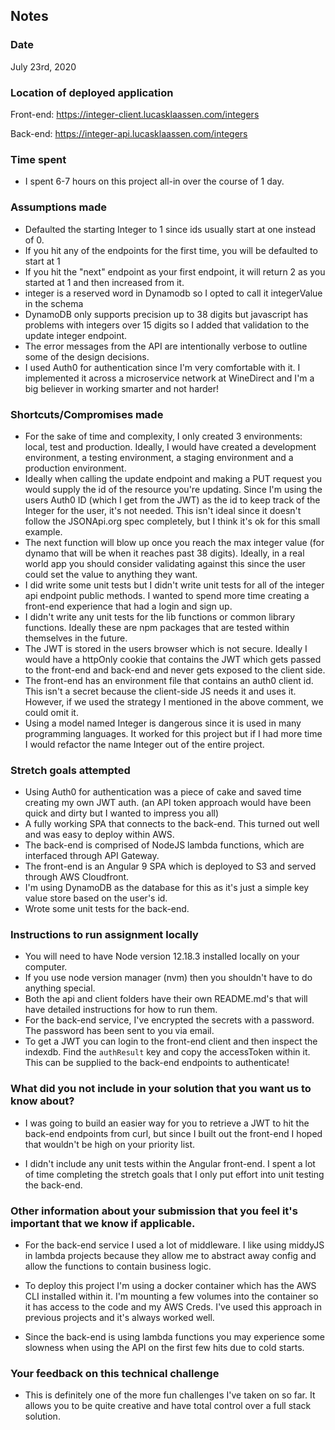 ## Notes

### Date

July 23rd, 2020

### Location of deployed application

Front-end: https://integer-client.lucasklaassen.com/integers

Back-end: https://integer-api.lucasklaassen.com/integers

### Time spent

- I spent 6-7 hours on this project all-in over the course of 1 day.

### Assumptions made

- Defaulted the starting Integer to 1 since ids usually start at one instead of 0.
- If you hit any of the endpoints for the first time, you will be defaulted to start at 1
- If you hit the "next" endpoint as your first endpoint, it will return 2 as you started at 1 and then increased from it.
- integer is a reserved word in Dynamodb so I opted to call it integerValue in the schema
- DynamoDB only supports precision up to 38 digits but javascript has problems with integers over 15 digits so I added that validation to the update integer endpoint.
- The error messages from the API are intentionally verbose to outline some of the design decisions.
- I used Auth0 for authentication since I'm very comfortable with it. I implemented it across a microservice network at WineDirect and I'm a big believer in working smarter and not harder!

### Shortcuts/Compromises made

- For the sake of time and complexity, I only created 3 environments: local, test and production. Ideally, I would have created a development environment, a testing environment, a staging environment and a production environment.
- Ideally when calling the update endpoint and making a PUT request you would supply the id of the resource you're updating. Since I'm using the users Auth0 ID (which I get from the JWT) as the id to keep track of the Integer for the user, it's not needed. This isn't ideal since it doesn't follow the JSONApi.org spec completely, but I think it's ok for this small example.
- The next function will blow up once you reach the max integer value (for dynamo that will be when it reaches past 38 digits). Ideally, in a real world app you should consider validating against this since the user could set the value to anything they want.
- I did write some unit tests but I didn't write unit tests for all of the integer api endpoint public methods. I wanted to spend more time creating a front-end experience that had a login and sign up.
- I didn't write any unit tests for the lib functions or common library functions. Ideally these are npm packages that are tested within themselves in the future.
- The JWT is stored in the users browser which is not secure. Ideally I would have a httpOnly cookie that contains the JWT which gets passed to the front-end and back-end and never gets exposed to the client side.
- The front-end has an environment file that contains an auth0 client id. This isn't a secret because the client-side JS needs it and uses it. However, if we used the strategy I mentioned in the above comment, we could omit it.
- Using a model named Integer is dangerous since it is used in many programming languages. It worked for this project but if I had more time I would refactor the name Integer out of the entire project.

### Stretch goals attempted

- Using Auth0 for authentication was a piece of cake and saved time creating my own JWT auth. (an API token approach would have been quick and dirty but I wanted to impress you all)
- A fully working SPA that connects to the back-end. This turned out well and was easy to deploy within AWS.
- The back-end is comprised of NodeJS lambda functions, which are interfaced through API Gateway.
- The front-end is an Angular 9 SPA which is deployed to S3 and served through AWS Cloudfront.
- I'm using DynamoDB as the database for this as it's just a simple key value store based on the user's id.
- Wrote some unit tests for the back-end.

### Instructions to run assignment locally

- You will need to have Node version 12.18.3 installed locally on your computer.
- If you use node version manager (nvm) then you shouldn't have to do anything special.
- Both the api and client folders have their own README.md's that will have detailed instructions for how to run them.
- For the back-end service, I've encrypted the secrets with a password. The password has been sent to you via email.
- To get a JWT you can login to the front-end client and then inspect the indexdb. Find the `authResult` key and copy the accessToken within it. This can be supplied to the back-end endpoints to authenticate!

### What did you not include in your solution that you want us to know about?

- I was going to build an easier way for you to retrieve a JWT to hit the back-end endpoints from curl, but since I built out the front-end I hoped that wouldn't be high on your priority list.

- I didn't include any unit tests within the Angular front-end. I spent a lot of time completing the stretch goals that I only put effort into unit testing the back-end.

### Other information about your submission that you feel it's important that we know if applicable.

- For the back-end service I used a lot of middleware. I like using middyJS in lambda projects because they allow me to abstract away config and allow the functions to contain business logic.

- To deploy this project I'm using a docker container which has the AWS CLI installed within it. I'm mounting a few volumes into the container so it has access to the code and my AWS Creds. I've used this approach in previous projects and it's always worked well.

- Since the back-end is using lambda functions you may experience some slowness when using the API on the first few hits due to cold starts.

### Your feedback on this technical challenge

- This is definitely one of the more fun challenges I've taken on so far. It allows you to be quite creative and have total control over a full stack solution.
